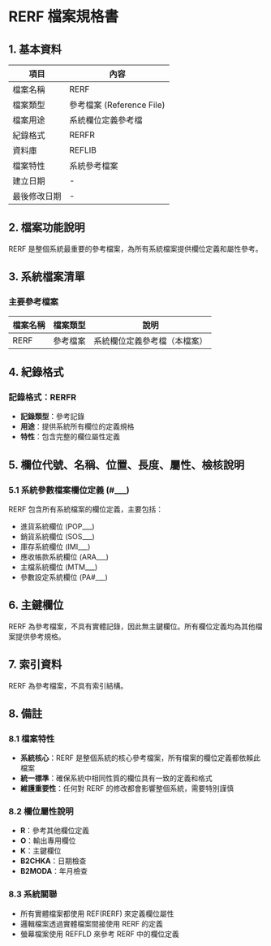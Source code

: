 ﻿# RERF 檔案規格書

## 1. 基本資料

| 項目 | 內容 |
|------|------|
| 檔案名稱 | RERF |
| 檔案類型 | 參考檔案 (Reference File) |
| 檔案用途 | 系統欄位定義參考檔 |
| 紀錄格式 | RERFR |
| 資料庫 | REFLIB |
| 檔案特性 | 系統參考檔案 |
| 建立日期 | - |
| 最後修改日期 | - |

## 2. 檔案功能說明

RERF 是整個系統最重要的參考檔案，為所有系統檔案提供欄位定義和屬性參考。

## 3. 系統檔案清單

### 主要參考檔案
| 檔案名稱 | 檔案類型 | 說明 |
|----------|----------|------|
| RERF | 參考檔案 | 系統欄位定義參考檔（本檔案） |

## 4. 紀錄格式

### 記錄格式：RERFR
- **記錄類型**：參考記錄
- **用途**：提供系統所有欄位的定義規格
- **特性**：包含完整的欄位屬性定義

## 5. 欄位代號、名稱、位置、長度、屬性、檢核說明

### 5.1 系統參數檔案欄位定義 (#___)

RERF 包含所有系統檔案的欄位定義，主要包括：
- 進貨系統欄位 (POP___)
- 銷貨系統欄位 (SOS___)
- 庫存系統欄位 (IMI___)
- 應收帳款系統欄位 (ARA___)
- 主檔系統欄位 (MTM___)
- 參數設定系統欄位 (PA#___)

## 6. 主鍵欄位

RERF 為參考檔案，不具有實體記錄，因此無主鍵欄位。所有欄位定義均為其他檔案提供參考規格。

## 7. 索引資料

RERF 為參考檔案，不具有索引結構。

## 8. 備註

### 8.1 檔案特性
- **系統核心**：RERF 是整個系統的核心參考檔案，所有檔案的欄位定義都依賴此檔案
- **統一標準**：確保系統中相同性質的欄位具有一致的定義和格式
- **維護重要性**：任何對 RERF 的修改都會影響整個系統，需要特別謹慎

### 8.2 欄位屬性說明
- **R**：參考其他欄位定義
- **O**：輸出專用欄位
- **K**：主鍵欄位
- **B2CHKA**：日期檢查
- **B2MODA**：年月檢查

### 8.3 系統關聯
- 所有實體檔案都使用 REF(RERF) 來定義欄位屬性
- 邏輯檔案透過實體檔案間接使用 RERF 的定義
- 螢幕檔案使用 REFFLD 來參考 RERF 中的欄位定義
